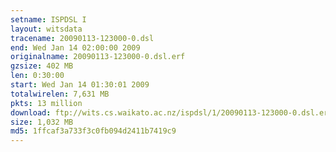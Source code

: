 ```yaml
---
setname: ISPDSL I
layout: witsdata
tracename: 20090113-123000-0.dsl
end: Wed Jan 14 02:00:00 2009
originalname: 20090113-123000-0.dsl.erf
gzsize: 402 MB
len: 0:30:00
start: Wed Jan 14 01:30:01 2009
totalwirelen: 7,631 MB
pkts: 13 million
download: ftp://wits.cs.waikato.ac.nz/ispdsl/1/20090113-123000-0.dsl.erf.gz
size: 1,032 MB
md5: 1ffcaf3a733f3c0fb094d2411b7419c9
---
```

